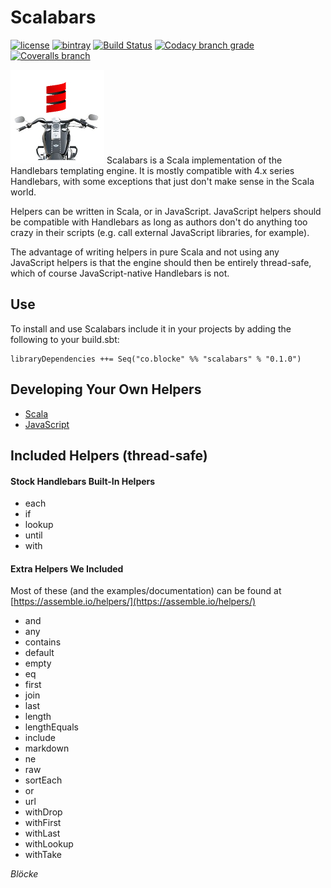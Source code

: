 
# Scalabars  
[![license](https://img.shields.io/github/license/mashape/apistatus.svg?maxAge=86400)](https://opensource.org/licenses/MIT)
[![bintray](https://api.bintray.com/packages/blocke/releases/scalabars/images/download.svg)](https://bintray.com/blocke/releases/scalabars/_latestVersion)
[![Build Status](https://img.shields.io/travis/gzoller/Scalabars.svg?branch=master)](https://travis-ci.org/gzoller/Scalabars)
[![Codacy branch grade](https://img.shields.io/codacy/grade/9437bb8b88464096b1a848ba0eed8b7d/master.svg?maxAge=2592000)](https://www.codacy.com/app/gzoller/Scalabars?utm_source=github.com&amp;utm_medium=referral&amp;utm_content=gzoller/Scalabars&amp;utm_campaign=Badge_Grade)
[![Coveralls branch](https://img.shields.io/coveralls/gzoller/Scalabars/master.svg?maxAge=360)](https://coveralls.io/github/gzoller/Scalabars)

 ![scalabars](scalabars.jpg)
Scalabars is a Scala implementation of the Handlebars templating engine.  It is mostly compatible with  4.x series Handlebars, with some exceptions that just don't make sense in the Scala world.

Helpers can be written in Scala, or in JavaScript.  JavaScript helpers should be compatible with Handlebars as long as authors don't do anything too crazy in their scripts (e.g. call external JavaScript libraries, for example).

The advantage of writing helpers in pure Scala and not using any JavaScript helpers is that the engine should then be entirely thread-safe, which of course JavaScript-native Handlebars is not.

## Use

To install and use Scalabars include it in your projects by adding the following to your build.sbt:

    libraryDependencies ++= Seq("co.blocke" %% "scalabars" % "0.1.0")

## Developing Your Own Helpers

* [Scala](scalaHelper.md)
* [JavaScript](jsHelper.md)

## Included Helpers (thread-safe)

#### Stock Handlebars Built-In Helpers
* each
* if
* lookup
* until
* with

#### Extra Helpers We Included
Most of these (and the examples/documentation) can be found at [https://assemble.io/helpers/](https://assemble.io/helpers/)
* and
* any
* contains
* default
* empty
* eq
* first
* join
* last
* length
* lengthEquals
* include
* markdown
* ne
* raw
* sortEach
* or
* url
* withDrop
* withFirst
* withLast
* withLookup
* withTake

*Blöcke*